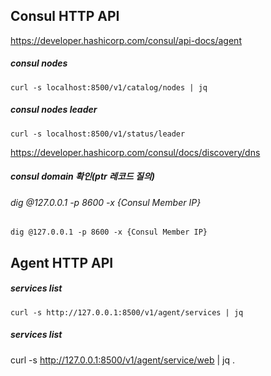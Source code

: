 ## Consul HTTP API
https://developer.hashicorp.com/consul/api-docs/agent

##### consul nodes
```
curl -s localhost:8500/v1/catalog/nodes | jq
```
##### consul nodes leader
```
curl -s localhost:8500/v1/status/leader
```


https://developer.hashicorp.com/consul/docs/discovery/dns

##### consul domain 확인(ptr 레코드 질의)
###### dig @127.0.0.1 -p 8600 -x {Consul Member IP}
```
dig @127.0.0.1 -p 8600 -x {Consul Member IP}
```

## Agent HTTP API
##### services list
```
curl -s http://127.0.0.1:8500/v1/agent/services | jq
```

##### services list
curl -s http://127.0.0.1:8500/v1/agent/service/web | jq .
